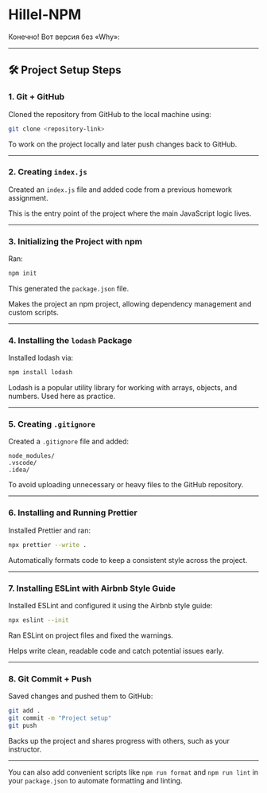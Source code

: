 # Hillel-NPM

Конечно! Вот версия без «Why»:

---

## 🛠 Project Setup Steps

### 1. Git + GitHub

Cloned the repository from GitHub to the local machine using:

```bash
git clone <repository-link>
```

To work on the project locally and later push changes back to GitHub.

---

### 2. Creating `index.js`

Created an `index.js` file and added code from a previous homework assignment.

This is the entry point of the project where the main JavaScript logic lives.

---

### 3. Initializing the Project with npm

Ran:

```bash
npm init
```

This generated the `package.json` file.

Makes the project an npm project, allowing dependency management and custom scripts.

---

### 4. Installing the `lodash` Package

Installed lodash via:

```bash
npm install lodash
```

Lodash is a popular utility library for working with arrays, objects, and numbers. Used here as practice.

---

### 5. Creating `.gitignore`

Created a `.gitignore` file and added:

```
node_modules/
.vscode/
.idea/
```

To avoid uploading unnecessary or heavy files to the GitHub repository.

---

### 6. Installing and Running Prettier

Installed Prettier and ran:

```bash
npx prettier --write .
```

Automatically formats code to keep a consistent style across the project.

---

### 7. Installing ESLint with Airbnb Style Guide

Installed ESLint and configured it using the Airbnb style guide:

```bash
npx eslint --init
```

Ran ESLint on project files and fixed the warnings.

Helps write clean, readable code and catch potential issues early.

---

### 8. Git Commit + Push

Saved changes and pushed them to GitHub:

```bash
git add .
git commit -m "Project setup"
git push
```

Backs up the project and shares progress with others, such as your instructor.

---

You can also add convenient scripts like `npm run format` and `npm run lint` in your `package.json` to automate formatting and linting.
